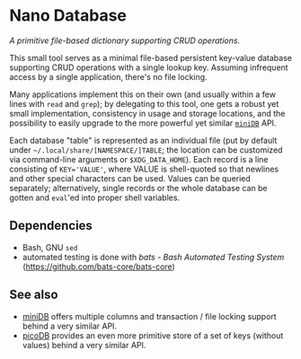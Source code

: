 # Nano Database

_A primitive file-based dictionary supporting CRUD operations._

This small tool serves as a minimal file-based persistent key-value database supporting CRUD operations with a single lookup key. Assuming infrequent access by a single application, there's no file locking.

Many applications implement this on their own (and usually within a few lines with `read` and `grep`); by delegating to this tool, one gets a robust yet small implementation, consistency in usage and storage locations, and the possibility to easily upgrade to the more powerful yet similar [`miniDB`](https://github.com/inkarkat/miniDB) API.

Each database "table" is represented as an individual file (put by default under `~/.local/share/[NAMESPACE/]TABLE`; the location can be customized via command-line arguments or `$XDG_DATA_HOME`). Each record is a line consisting of `KEY='VALUE'`, where VALUE is shell-quoted so that newlines and other special characters can be used. Values can be queried separately; alternatively, single records or the whole database can be gotten and `eval`'ed into proper shell variables.

## Dependencies

* Bash, GNU `sed`
* automated testing is done with _bats - Bash Automated Testing System_ (https://github.com/bats-core/bats-core)

## See also

* [miniDB](https://github.com/inkarkat/miniDB) offers multiple columns and transaction / file locking support behind a very similar API.
* [picoDB](https://github.com/inkarkat/picoDB) provides an even more primitive store of a set of keys (without values) behind a very similar API.
